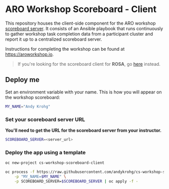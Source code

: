# ARO Workshop Scoreboard - Client
This repository houses the client-side component for the ARO workshop [scoreboard server](https://github.com/andykrohg/cs-workshop-scoreboard-server/tree/aro). It consists of an Ansible playbook that runs continuously to gather workshop task completion data from a participant cluster and report it up to a centralized scoreboard server.

Instructions for completing the workshop can be found at https://aroworkshop.io.

> If you're looking for the scoreboard client for **ROSA**, go [here](https://github.com/andykrohg/cs-workshop-scoreboard-client/tree/rosa#deploy-me) instead.

## Deploy me
Set an environment variable with your name. This is how you will appear on the workshop scoreboard:
```bash
MY_NAME="Andy Krohg"
```

### Set your scoreboard server URL
**You'll need to get the URL for the scoreboard server from your instructor.**
```bash
SCOREBOARD_SERVER=<server_url>
```
### Deploy the app using a template
```bash
oc new-project cs-workshop-scoreboard-client

oc process -f https://raw.githubusercontent.com/andykrohg/cs-workshop-scoreboard-client/aro/template.yml \
    -p "MY_NAME=$MY_NAME" \
    -p SCOREBOARD_SERVER=$SCOREBOARD_SERVER | oc apply -f -
```

